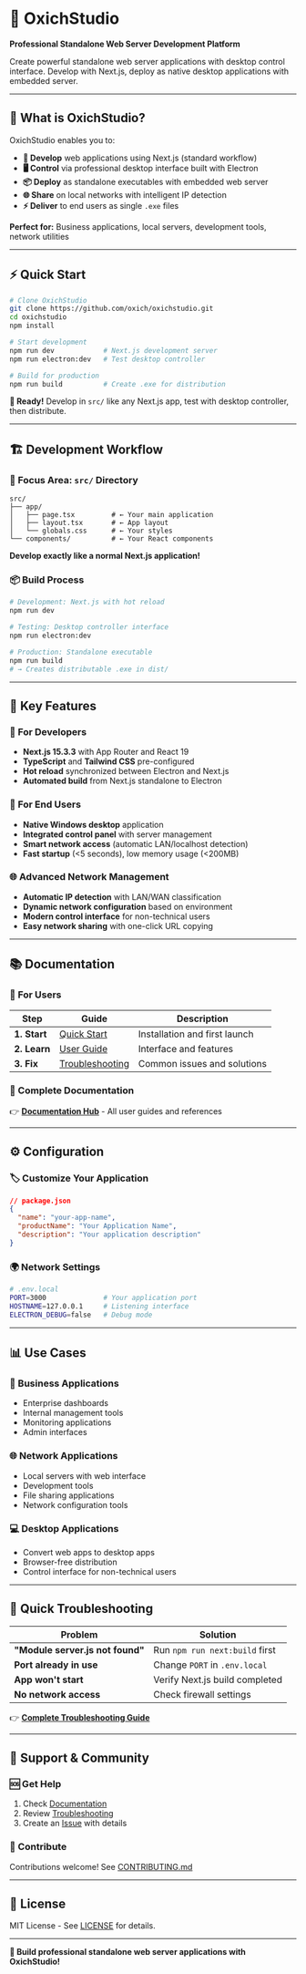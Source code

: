 # 🚀 OxichStudio

**Professional Standalone Web Server Development Platform**

Create powerful standalone web server applications with desktop control interface. Develop with Next.js, deploy as native desktop applications with embedded server.

---

## 🎯 **What is OxichStudio?**

OxichStudio enables you to:
- **🔧 Develop** web applications using Next.js (standard workflow)
- **🖥️ Control** via professional desktop interface built with Electron
- **📦 Deploy** as standalone executables with embedded web server
- **🌐 Share** on local networks with intelligent IP detection
- **⚡ Deliver** to end users as single `.exe` files

**Perfect for:** Business applications, local servers, development tools, network utilities

---

## ⚡ **Quick Start**

```bash
# Clone OxichStudio
git clone https://github.com/oxich/oxichstudio.git
cd oxichstudio
npm install

# Start development
npm run dev            # Next.js development server
npm run electron:dev   # Test desktop controller

# Build for production
npm run build          # Create .exe for distribution
```

**🎉 Ready!** Develop in `src/` like any Next.js app, test with desktop controller, then distribute.

---

## 🏗️ **Development Workflow**

### **📂 Focus Area: `src/` Directory**

```
src/
├── app/
│   ├── page.tsx         # ← Your main application
│   ├── layout.tsx       # ← App layout  
│   └── globals.css      # ← Your styles
└── components/          # ← Your React components
```

**Develop exactly like a normal Next.js application!**

### **📦 Build Process**

```bash
# Development: Next.js with hot reload
npm run dev

# Testing: Desktop controller interface  
npm run electron:dev

# Production: Standalone executable
npm run build
# → Creates distributable .exe in dist/
```

---

## 🚀 **Key Features**

### **🎨 For Developers**
- **Next.js 15.3.3** with App Router and React 19
- **TypeScript** and **Tailwind CSS** pre-configured
- **Hot reload** synchronized between Electron and Next.js
- **Automated build** from Next.js standalone to Electron

### **👤 For End Users**
- **Native Windows desktop** application
- **Integrated control panel** with server management
- **Smart network access** (automatic LAN/localhost detection)
- **Fast startup** (<5 seconds), low memory usage (<200MB)

### **🌐 Advanced Network Management**
- **Automatic IP detection** with LAN/WAN classification
- **Dynamic network configuration** based on environment
- **Modern control interface** for non-technical users
- **Easy network sharing** with one-click URL copying

---

## 📚 **Documentation**

### **👤 For Users**

| Step | Guide | Description |
|------|-------|-------------|
| **1. Start** | [Quick Start](./docs/guides/QUICK_START.md) | Installation and first launch |
| **2. Learn** | [User Guide](./docs/guides/USER_GUIDE.md) | Interface and features |
| **3. Fix** | [Troubleshooting](./docs/guides/TROUBLESHOOTING.md) | Common issues and solutions |

### **📖 Complete Documentation**
👉 **[Documentation Hub](./docs/README.md)** - All user guides and references

---

## ⚙️ **Configuration**

### **🏷️ Customize Your Application**
```json
// package.json
{
  "name": "your-app-name",
  "productName": "Your Application Name",
  "description": "Your application description"
}
```

### **🌍 Network Settings**
```bash
# .env.local
PORT=3000              # Your application port
HOSTNAME=127.0.0.1     # Listening interface
ELECTRON_DEBUG=false   # Debug mode
```

---

## 📊 **Use Cases**

### **🏢 Business Applications**
- Enterprise dashboards
- Internal management tools
- Monitoring applications
- Admin interfaces

### **🌐 Network Applications**
- Local servers with web interface
- Development tools
- File sharing applications
- Network configuration tools

### **💻 Desktop Applications**
- Convert web apps to desktop apps
- Browser-free distribution
- Control interface for non-technical users

---

## 🚨 **Quick Troubleshooting**

| Problem | Solution |
|---------|----------|
| **"Module server.js not found"** | Run `npm run next:build` first |
| **Port already in use** | Change `PORT` in `.env.local` |
| **App won't start** | Verify Next.js build completed |
| **No network access** | Check firewall settings |

👉 **[Complete Troubleshooting Guide](./docs/guides/TROUBLESHOOTING.md)**

---

## 🤝 **Support & Community**

### **🆘 Get Help**
1. Check [Documentation](./docs/README.md)
2. Review [Troubleshooting](./docs/guides/TROUBLESHOOTING.md)
3. Create an [Issue](../../issues) with details

### **🚀 Contribute**
Contributions welcome! See [CONTRIBUTING.md](./CONTRIBUTING.md)

---

## 📄 **License**

MIT License - See [LICENSE](./LICENSE) for details.

---

**🎯 Build professional standalone web server applications with OxichStudio!**

